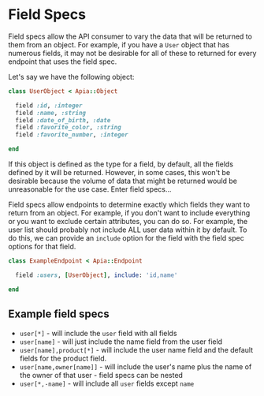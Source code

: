 # Field Specs

Field specs allow the API consumer to vary the data that will be returned to them from an object. For example, if you have a `User` object that has numerous fields, it may not be desirable for all of these to returned for every endpoint that uses the field spec.

Let's say we have the following object:

```ruby
class UserObject < Apia::Object

  field :id, :integer
  field :name, :string
  field :date_of_birth, :date
  field :favorite_color, :string
  field :favorite_number, :integer

end
```

If this object is defined as the type for a field, by default, all the fields defined by it will be returned. However, in some cases, this won't be desirable because the volume of data that might be returned would be unreasonable for the use case. Enter field specs...

Field specs allow endpoints to determine exactly which fields they want to return from an object. For example, if you don't want to include everything or you want to exclude certain attributes, you can do so. For example, the user list should probably not include ALL user data within it by default. To do this, we can provide an `include` option for the field with the field spec options for that field.

```ruby
class ExampleEndpoint < Apia::Endpoint

  field :users, [UserObject], include: 'id,name'

end
```

## Example field specs

- `user[*]` - will include the `user` field with all fields
- `user[name]` - will just include the name field from the user field
- `user[name],product[*]` - will include the user name field and the default fields for the product field.
- `user[name,owner[name]]` - will include the user's name plus the name of the owner of that user - field specs can be nested
- `user[*,-name]` - will include all `user` fields except `name`
